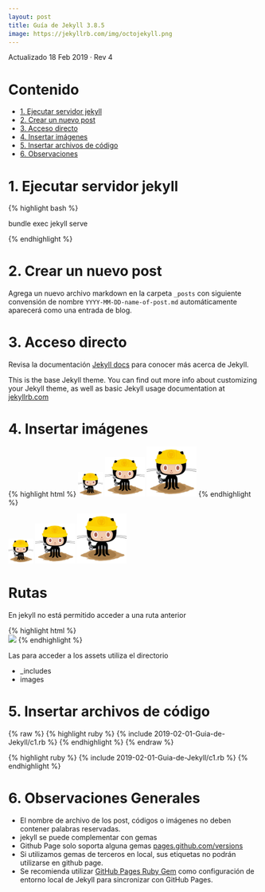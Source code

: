```yaml
---
layout: post
title: Guía de Jekyll 3.8.5
image: https://jekyllrb.com/img/octojekyll.png
---
```

Actualizado 18 Feb 2019 · Rev 4

# Contenido

- [1. Ejecutar servidor jekyll](#1-ejecutar-servidor-jekyll)
- [2. Crear un nuevo post](#2-crear-un-nuevo-post)
- [3. Acceso directo](#3-acceso-directo)
- [4. Insertar imágenes](#4-insertar-imágenes)
- [5. Insertar archivos de código](#5-insertar-archivos-de-código)
- [6. Observaciones](#6-observaciones)


# 1. Ejecutar servidor jekyll

{% highlight bash %}

bundle exec jekyll serve

{% endhighlight %}


# 2. Crear un nuevo post 

Agrega un nuevo archivo markdown en la carpeta `_posts` con siguiente convensión de nombre `YYYY-MM-DD-name-of-post.md` automáticamente aparecerá como una entrada de blog. 


# 3. Acceso directo

Revisa la documentación  [Jekyll docs][jekyll-docs] para conocer más acerca de Jekyll. 

[jekyll-docs]: https://jekyllrb.com/docs/home

This is the base Jekyll theme. You can find out more info about customizing your Jekyll theme, as well as basic Jekyll usage documentation at [jekyllrb.com](https://jekyllrb.com/)


# 4. Insertar imágenes

{% highlight html %} 
    <img src="/images/404.jpg" style="width: 50px;"/>
    <img src="/images/404.jpg" style="width: 80px;"/>
    <img src="/images/404.jpg" style="width: 100px;"/>
{% endhighlight %}

<img src="/images/404.jpg" style="width: 50px;"/>
<img src="/images/404.jpg" style="width: 80px;"/>
<img src="/images/404.jpg" style="width: 100px;"/>

# Rutas

En jekyll no está permitido acceder a una ruta anterior 

{% highlight html %}  
<img src="../../images/404.jpg"/> 
{% endhighlight %}

Las para acceder a los assets utiliza el directorio

* _includes
* images


# 5. Insertar archivos de código 

{% raw %}
    {% highlight ruby %}
    {% include 2019-02-01-Guia-de-Jekyll/c1.rb %}
    {% endhighlight %}
{% endraw %}

{% highlight ruby %}
{% include 2019-02-01-Guia-de-Jekyll/c1.rb %}
{% endhighlight %}

# 6. Observaciones Generales

- El nombre de archivo de los post, códigos o imágenes no deben contener palabras reservadas.
- jekyll se puede complementar con gemas
- Github Page solo soporta alguna gemas [pages.github.com/versions](https://pages.github.com/versions/) 
- Si utilizamos gemas de terceros en local, sus etiquetas no podrán utilizarse en github page.
- Se recomienda utilizar [GitHub Pages Ruby Gem](https://github.com/github/pages-gem) como configuración de entorno local de Jekyll para sincronizar con GitHub Pages.
